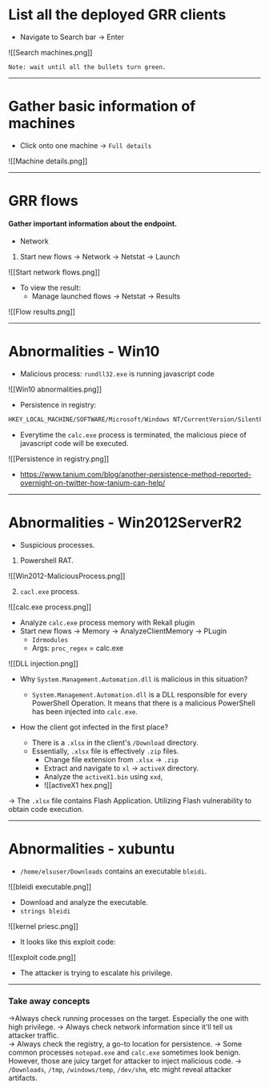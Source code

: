 # List all the deployed GRR clients
+ Navigate to Search bar → Enter

![[Search machines.png]]

	Note: wait until all the bullets turn green.
	
<hr>

# Gather basic information of machines
+ Click onto one machine → `Full details` 

![[Machine details.png]]  

<hr>

# GRR flows
#### Gather important information about the endpoint.

+ Network

1. Start new flows → Network → Netstat → Launch

![[Start network flows.png]]

+ To view the result:
	+ Manage launched flows → Netstat → Results

![[Flow results.png]]

<hr>

# Abnormalities - Win10

+ Malicious process:  `rundll32.exe` is running javascript code

![[Win10 abnormalities.png]]

+ Persistence in registry: 

```bash
HKEY_LOCAL_MACHINE/SOFTWARE/Microsoft/Windows NT/CurrentVersion/SilentProcessExit/
```

+ Everytime the `calc.exe` process is terminated, the malicious piece of javascript code will be executed.

![[Persistence in registry.png]] 

+ https://www.tanium.com/blog/another-persistence-method-reported-overnight-on-twitter-how-tanium-can-help/

<hr>

# Abnormalities - Win2012ServerR2
+ Suspicious processes.

1. Powershell RAT.

![[Win2012-MaliciousProcess.png]]


2. `cacl.exe` process.

![[calc.exe process.png]]

+ Analyze `calc.exe` process memory with Rekall plugin
+ Start new flows → Memory → AnalyzeClientMemory → PLugin
	+ `Idrmodules`
	+ Args: `proc_regex` = calc.exe 

![[DLL injection.png]]

+ Why `System.Management.Automation.dll` is malicious in this situation?
	+ `System.Management.Automation.dll` is a DLL responsible for every PowerShell Operation. It means that there is a malicious PowerShell has been injected into `calc.exe`.

+ How the client got infected in the first place?
	+	There is a `.xlsx` in the client's `/Download` directory.
	+	Essentially, `.xlsx` file is effectively `.zip` files.
		+	Change file extension from `.xlsx` → `.zip`
		+ Extract and navigate to `xl` → `activeX` directory.
		+ Analyze the `activeX1.bin` using `xxd`,
		+ ![[activeX1 hex.png]]

→ The `.xlsx` file contains Flash Application. Utilizing Flash vulnerability to obtain code execution.

<hr>

# Abnormalities - xubuntu
+ `/home/elsuser/Downloads` contains an executable `bleidi`.

![[bleidi executable.png]]

+ Download and analyze the executable.
+ `strings bleidi`

![[kernel priesc.png]]

+ It looks like this exploit code:

![[exploit code.png]]

+ The attacker is trying to escalate his privilege.

<hr>

### Take away concepts
→Always check running processes on the target. Especially the one with high privilege.
→ Always check network information since it'll tell us attacker traffic.  
→ Always check the registry, a go-to location for persistence.
→ Some common processes `notepad.exe` and `calc.exe` sometimes look benign. However, those are juicy target for attacker to inject malicious code.
→ `/Downloads`, `/tmp`, `/windows/temp`, `/dev/shm`, etc might reveal attacker artifacts.